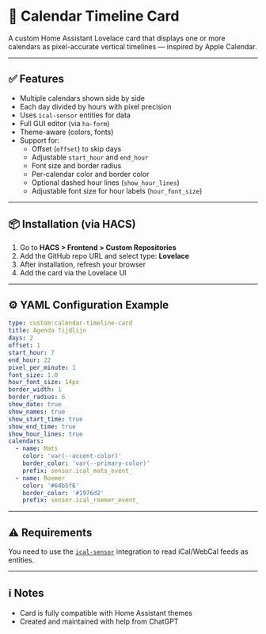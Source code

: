 # 📅 Calendar Timeline Card

A custom Home Assistant Lovelace card that displays one or more calendars as pixel-accurate vertical timelines — inspired by Apple Calendar.

---

## ✅ Features

- Multiple calendars shown side by side
- Each day divided by hours with pixel precision
- Uses `ical-sensor` entities for data
- Full GUI editor (via `ha-form`)
- Theme-aware (colors, fonts)
- Support for:
  - Offset (`offset`) to skip days
  - Adjustable `start_hour` and `end_hour`
  - Font size and border radius
  - Per-calendar color and border color
  - Optional dashed hour lines (`show_hour_lines`)
  - Adjustable font size for hour labels (`hour_font_size`)

---

## 📦 Installation (via HACS)

1. Go to **HACS > Frontend > Custom Repositories**
2. Add the GitHub repo URL and select type: **Lovelace**
3. After installation, refresh your browser
4. Add the card via the Lovelace UI

---

## ⚙️ YAML Configuration Example

```yaml
type: custom:calendar-timeline-card
title: Agenda Tijdlijn
days: 2
offset: 1
start_hour: 7
end_hour: 22
pixel_per_minute: 1
font_size: 1.0
hour_font_size: 14px
border_width: 1
border_radius: 6
show_date: true
show_names: true
show_start_time: true
show_end_time: true
show_hour_lines: true
calendars:
  - name: Mats
    color: 'var(--accent-color)'
    border_color: 'var(--primary-color)'
    prefix: sensor.ical_mats_event_
  - name: Roemer
    color: '#64b5f6'
    border_color: '#1976d2'
    prefix: sensor.ical_roemer_event_
```

---

## ⚠️ Requirements

You need to use the [`ical-sensor`](https://github.com/ehendrix23/ical-sensor) integration to read iCal/WebCal feeds as entities.

---

## ℹ️ Notes

- Card is fully compatible with Home Assistant themes
- Created and maintained with help from ChatGPT
